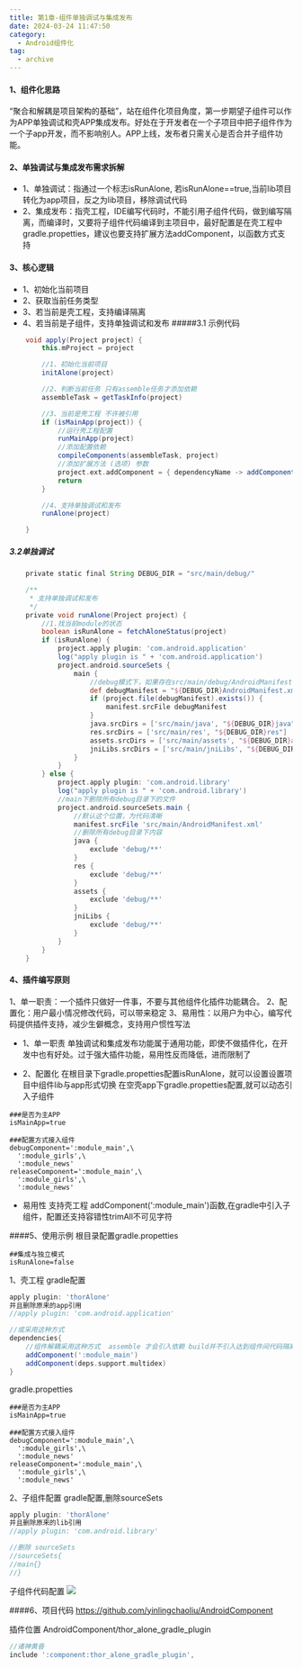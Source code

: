 ```yaml
---
title: 第1章-组件单独调试与集成发布
date: 2024-03-24 11:47:50
category:
  - Android组件化
tag:
  - archive
---
```

#### 1、组件化思路
“聚合和解耦是项目架构的基础”，站在组件化项目角度，第一步期望子组件可以作为APP单独调试和壳APP集成发布。好处在于开发者在一个子项目中把子组件作为一个子app开发，而不影响别人。APP上线，发布者只需关心是否合并子组件功能。

#### 2、单独调试与集成发布需求拆解
* 1、单独调试：指通过一个标志isRunAlone, 若isRunAlone==true,当前lib项目转化为app项目，反之为lib项目，移除调试代码
* 2、集成发布：指壳工程，IDE编写代码时，不能引用子组件代码，做到编写隔离，而编译时，又要将子组件代码编译到主项目中，最好配置是在壳工程中gradle.propetties，建议也要支持扩展方法addComponent，以函数方式支持

#### 3、核心逻辑
* 1、初始化当前项目
* 2、获取当前任务类型
* 3、若当前是壳工程，支持编译隔离
* 4、若当前是子组件，支持单独调试和发布
#####3.1 示例代码

```groovy
    void apply(Project project) {
        this.mProject = project

        //1、初始化当前项目
        initAlone(project)

        //2、判断当前任务 只有assemble任务才添加依赖
        assembleTask = getTaskInfo(project)

        //3、当前是壳工程 不许被引用
        if (isMainApp(project)) {
            //运行壳工程配置
            runMainApp(project)
            //添加配置依赖
            compileComponents(assembleTask, project)
            //添加扩展方法 (选项) 参数
            project.ext.addComponent = { dependencyName -> addComponent(dependencyName) }
            return
        }

        //4、支持单独调试和发布
        runAlone(project)

    }
```

##### 3.2单独调试
```groovy
    private static final String DEBUG_DIR = "src/main/debug/"

    /**
     * 支持单独调试和发布
     */
    private void runAlone(Project project) {
        //1.找当前module的状态
        boolean isRunAlone = fetchAloneStatus(project)
        if (isRunAlone) {
            project.apply plugin: 'com.android.application'
            log("apply plugin is " + 'com.android.application')
            project.android.sourceSets {
                main {
                    //debug模式下，如果存在src/main/debug/AndroidManifest.xml，则自动使用其作为manifest文件
                    def debugManifest = "${DEBUG_DIR}AndroidManifest.xml"
                    if (project.file(debugManifest).exists()) {
                        manifest.srcFile debugManifest
                    }
                    java.srcDirs = ['src/main/java', "${DEBUG_DIR}java"]
                    res.srcDirs = ['src/main/res', "${DEBUG_DIR}res"]
                    assets.srcDirs = ['src/main/assets', "${DEBUG_DIR}assets"]
                    jniLibs.srcDirs = ['src/main/jniLibs', "${DEBUG_DIR}jniLibs"]
                }
            }
        } else {
            project.apply plugin: 'com.android.library'
            log("apply plugin is " + 'com.android.library')
            //main下删除所有debug目录下的文件
            project.android.sourceSets.main {
                //默认这个位置，为代码清晰
                manifest.srcFile 'src/main/AndroidManifest.xml'
                //删除所有debug目录下内容
                java {
                    exclude 'debug/**'
                }
                res {
                    exclude 'debug/**'
                }
                assets {
                    exclude 'debug/**'
                }
                jniLibs {
                    exclude 'debug/**'
                }
            }
        }
    }
```

#### 4、插件编写原则
1、单一职责：一个插件只做好一件事，不要与其他组件化插件功能耦合。
2、配置化：用户最小情况修改代码，可以带来稳定
3、易用性：以用户为中心，编写代码提供插件支持，减少生僻概念，支持用户惯性写法

* 1、单一职责
单独调试和集成发布功能属于通用功能，即使不做插件化，在开发中也有好处。过于强大插件功能，易用性反而降低，进而限制了

* 2、配置化
在根目录下gradle.propetties配置isRunAlone，就可以设置设置项目中组件lib与app形式切换
在空壳app下gradle.propetties配置,就可以动态引入子组件
```
###是否为主APP
isMainApp=true

###配置方式接入组件
debugComponent=':module_main',\
  ':module_girls',\
  ':module_news'
releaseComponent=':module_main',\
  ':module_girls',\
  ':module_news'
```
* 易用性 支持壳工程 addComponent(':module_main')函数,在gradle中引入子组件，配置还支持容错性trimAll不可见字符

####5、使用示例
根目录配置gradle.propetties
```
##集成与独立模式
isRunAlone=false
```

1、壳工程
gradle配置
```gradle
apply plugin: 'thorAlone'
并且删除原来的app引用
//apply plugin: 'com.android.application'

//或采用这种方式
dependencies{
    //组件解耦采用这种方式  assemble 才会引入依赖 build并不引入达到组件间代码隔离
    addComponent(':module_main')
    addComponent(deps.support.multidex)
}
```
gradle.propetties
```
###是否为主APP
isMainApp=true

###配置方式接入组件
debugComponent=':module_main',\
  ':module_girls',\
  ':module_news'
releaseComponent=':module_main',\
  ':module_girls',\
  ':module_news'
```

2、子组件配置
gradle配置,删除sourceSets
```gradle
apply plugin: 'thorAlone'
并且删除原来的lib引用
//apply plugin: 'com.android.library'

//删除 sourceSets
//sourceSets{
//main{}
//}
```
子组件代码配置
![](https://upload-images.jianshu.io/upload_images/5526061-36e69f19ba093c97.png?imageMogr2/auto-orient/strip%7CimageView2/2/w/1240)

####6、项目代码
https://github.com/yinlingchaoliu/AndroidComponent

插件位置
AndroidComponent/thor_alone_gradle_plugin
```gradle
//诸神黄昏
include ':component:thor_alone_gradle_plugin',
```
